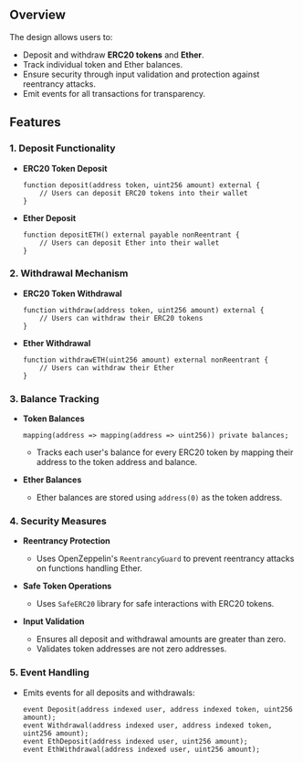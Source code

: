 ## Overview

The design allows users to:

- Deposit and withdraw **ERC20 tokens** and **Ether**.
- Track individual token and Ether balances.
- Ensure security through input validation and protection against reentrancy attacks.
- Emit events for all transactions for transparency.

## Features

### 1. Deposit Functionality

- **ERC20 Token Deposit**

    ```solidity
    function deposit(address token, uint256 amount) external {
        // Users can deposit ERC20 tokens into their wallet
    }
    ```

- **Ether Deposit**

    ```solidity
    function depositETH() external payable nonReentrant {
        // Users can deposit Ether into their wallet
    }
    ```

### 2. Withdrawal Mechanism

- **ERC20 Token Withdrawal**

    ```solidity
    function withdraw(address token, uint256 amount) external {
        // Users can withdraw their ERC20 tokens
    }
    ```

- **Ether Withdrawal**

    ```solidity
    function withdrawETH(uint256 amount) external nonReentrant {
        // Users can withdraw their Ether
    }
    ```

### 3. Balance Tracking

- **Token Balances**

    ```solidity
    mapping(address => mapping(address => uint256)) private balances;
    ```

    - Tracks each user's balance for every ERC20 token by mapping their address to the token address and balance.

- **Ether Balances**

    - Ether balances are stored using `address(0)` as the token address.

### 4. Security Measures

- **Reentrancy Protection**

    - Uses OpenZeppelin's `ReentrancyGuard` to prevent reentrancy attacks on functions handling Ether.

- **Safe Token Operations**

    - Uses `SafeERC20` library for safe interactions with ERC20 tokens.

- **Input Validation**

    - Ensures all deposit and withdrawal amounts are greater than zero.
    - Validates token addresses are not zero addresses.

### 5. Event Handling

- Emits events for all deposits and withdrawals:

    ```solidity
    event Deposit(address indexed user, address indexed token, uint256 amount);
    event Withdrawal(address indexed user, address indexed token, uint256 amount);
    event EthDeposit(address indexed user, uint256 amount);
    event EthWithdrawal(address indexed user, uint256 amount);
    ```
